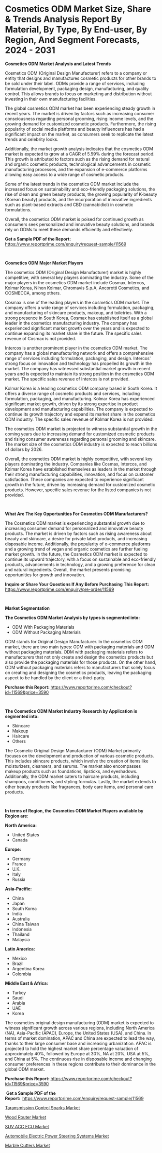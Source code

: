 <p><h1>Cosmetics ODM Market Size, Share & Trends Analysis Report By Material, By Type, By End-user, By Region, And Segment Forecasts, 2024 - 2031</h1></p><p><strong>Cosmetics ODM Market Analysis and Latest Trends</strong></p>
<p><p>Cosmetics ODM (Original Design Manufacturer) refers to a company or entity that designs and manufactures cosmetic products for other brands to be sold under their label. ODMs provide a range of services, including formulation development, packaging design, manufacturing, and quality control. This allows brands to focus on marketing and distribution without investing in their own manufacturing facilities.</p><p>The global cosmetics ODM market has been experiencing steady growth in recent years. The market is driven by factors such as increasing consumer consciousness regarding personal grooming, rising income levels, and the growing demand for customized cosmetic products. Furthermore, the rising popularity of social media platforms and beauty influencers has had a significant impact on the market, as consumers seek to replicate the latest trends and celebrity looks.</p><p>Additionally, the market growth analysis indicates that the cosmetics ODM market is expected to grow at a CAGR of 5.59% during the forecast period. This growth is attributed to factors such as the rising demand for natural and organic cosmetic products, technological advancements in cosmetic manufacturing processes, and the expansion of e-commerce platforms allowing easy access to a wide range of cosmetic products.</p><p>Some of the latest trends in the cosmetics ODM market include the increased focus on sustainability and eco-friendly packaging solutions, the rise of clean and green beauty products, the growing popularity of K-beauty (Korean beauty) products, and the incorporation of innovative ingredients such as plant-based extracts and CBD (cannabidiol) in cosmetic formulations.</p><p>Overall, the cosmetics ODM market is poised for continued growth as consumers seek personalized and innovative beauty solutions, and brands rely on ODMs to meet these demands efficiently and effectively.</p></p>
<p><strong>Get a Sample PDF of the Report:&nbsp;</strong> <a href="https://www.reportprime.com/enquiry/request-sample/11569">https://www.reportprime.com/enquiry/request-sample/11569</a></p>
<p>&nbsp;</p>
<p><strong>Cosmetics ODM Major Market Players</strong></p>
<p><p>The cosmetics ODM (Original Design Manufacturer) market is highly competitive, with several key players dominating the industry. Some of the major players in the cosmetics ODM market include Cosmax, Intercos, Kolmar Korea, Nihon Kolmar, Chromavis S.p.A, Ancorotti Cosmetics, and COSMECCA, among others.</p><p>Cosmax is one of the leading players in the cosmetics ODM market. The company offers a wide range of services including formulation, packaging, and manufacturing of skincare products, makeup, and toiletries. With a strong presence in South Korea, Cosmax has established itself as a global leader in the cosmetics manufacturing industry. The company has experienced significant market growth over the years and is expected to continue expanding its market share in the future. The specific sales revenue of Cosmax is not provided.</p><p>Intercos is another prominent player in the cosmetics ODM market. The company has a global manufacturing network and offers a comprehensive range of services including formulation, packaging, and design. Intercos' strong focus on innovation and technology has propelled its growth in the market. The company has witnessed substantial market growth in recent years and is expected to maintain its strong position in the cosmetics ODM market. The specific sales revenue of Intercos is not provided.</p><p>Kolmar Korea is a leading cosmetics ODM company based in South Korea. It offers a diverse range of cosmetic products and services, including formulation, packaging, and manufacturing. Kolmar Korea has experienced significant market growth, driven by its strong expertise in product development and manufacturing capabilities. The company is expected to continue its growth trajectory and expand its market share in the cosmetics ODM industry. The specific sales revenue of Kolmar Korea is not provided.</p><p>The cosmetics ODM market is projected to witness substantial growth in the coming years due to increasing demand for customized cosmetic products and rising consumer awareness regarding personal grooming and skincare. The market size of the cosmetics ODM industry is expected to reach billions of dollars by 2026.</p><p>Overall, the cosmetics ODM market is highly competitive, with several key players dominating the industry. Companies like Cosmax, Intercos, and Kolmar Korea have established themselves as leaders in the market through their strong manufacturing capabilities, innovation, and focus on customer satisfaction. These companies are expected to experience significant growth in the future, driven by increasing demand for customized cosmetic products. However, specific sales revenue for the listed companies is not provided.</p></p>
<p>&nbsp;</p>
<p><strong>What Are The Key Opportunities For Cosmetics ODM Manufacturers?</strong></p>
<p><p>The Cosmetics ODM market is experiencing substantial growth due to increasing consumer demand for personalized and innovative beauty products. The market is driven by factors such as rising awareness about beauty and skincare, a desire for private label products, and increasing disposable income. Additionally, the popularity of e-commerce platforms and a growing trend of vegan and organic cosmetics are further fueling market growth. In the future, the Cosmetics ODM market is expected to continue its upward trajectory, with a focus on sustainable and eco-friendly products, advancements in technology, and a growing preference for clean and natural ingredients. Overall, the market presents promising opportunities for growth and innovation.</p></p>
<p><strong>Inquire or Share Your Questions If Any Before Purchasing This Report:</strong> <a href="https://www.reportprime.com/enquiry/pre-order/11569">https://www.reportprime.com/enquiry/pre-order/11569</a></p>
<p>&nbsp;</p>
<p><strong>Market Segmentation</strong></p>
<p><strong>The Cosmetics ODM Market Analysis by types is segmented into:</strong></p>
<p><ul><li>ODM With Packaging Materials</li><li>ODM Without Packaging Materials</li></ul></p>
<p><p>ODM stands for Original Design Manufacturer. In the cosmetics ODM market, there are two main types: ODM with packaging materials and ODM without packaging materials. ODM with packaging materials refers to manufacturers that not only create and design the cosmetics products but also provide the packaging materials for those products. On the other hand, ODM without packaging materials refers to manufacturers that solely focus on creating and designing the cosmetics products, leaving the packaging aspect to be handled by the client or a third-party.</p></p>
<p><strong>Purchase this Report:&nbsp;</strong><a href="https://www.reportprime.com/checkout?id=11569&price=3590">https://www.reportprime.com/checkout?id=11569&price=3590</a></p>
<p>&nbsp;</p>
<p><strong>The Cosmetics ODM Market Industry Research by Application is segmented into:</strong></p>
<p><ul><li>Skincare</li><li>Makeup</li><li>Haircare</li><li>Others</li></ul></p>
<p><p>The Cosmetic Original Design Manufacturer (ODM) Market primarily focuses on the development and production of various cosmetic products. This includes skincare products, which involve the creation of items like moisturizers, cleansers, and serums. The market also encompasses makeup products such as foundations, lipsticks, and eyeshadows. Additionally, the ODM market caters to haircare products, including shampoos, conditioners, and styling formulas. Lastly, the market extends to other beauty products like fragrances, body care items, and personal care products.</p></p>
<p>&nbsp;</p>
<p><strong>In terms of Region, the Cosmetics ODM Market Players available by Region are:</strong></p>
<p>
    <p> <strong> North America: </strong>
        <ul>
            <li>United States</li>
            <li>Canada</li>
        </ul>
        </p> 
    <p> <strong> Europe: </strong>
        <ul>
            <li>Germany</li>
            <li>France</li>
            <li>U.K.</li>
            <li>Italy</li>
            <li>Russia</li>
        </ul>
        </p> 
    <p> <strong> Asia-Pacific: </strong>
        <ul>
            <li>China</li>
            <li>Japan</li>
            <li>South Korea</li>
            <li>India</li>
            <li>Australia</li>
            <li>China Taiwan</li>
            <li>Indonesia</li>
            <li>Thailand</li>
            <li>Malaysia</li>
        </ul>
        </p> 
    <p> <strong> Latin America: </strong>
        <ul>
            <li>Mexico</li>
            <li>Brazil</li>
            <li>Argentina Korea</li>
            <li>Colombia</li>
        </ul>
        </p> 
    <p> <strong> Middle East & Africa: </strong>
        <ul>
            <li>Turkey</li>
            <li>Saudi</li>
            <li>Arabia</li>
            <li>UAE</li>
            <li>Korea</li>
        </ul>
    </p>
    </p>
<p><p>The cosmetics original design manufacturing (ODM) market is expected to witness significant growth across various regions, including North America (NA), Asia-Pacific (APAC), Europe, the United States (USA), and China. In terms of market domination, APAC and China are expected to lead the way, thanks to their large consumer base and increasing urbanization. APAC is projected to hold the highest market share percentage valuation of approximately 40%, followed by Europe at 30%, NA at 20%, USA at 5%, and China at 5%. The continuous rise in disposable income and changing consumer preferences in these regions contribute to their dominance in the global ODM market.</p></p>
<p><strong>Purchase this Report: </strong><a href="https://www.reportprime.com/checkout?id=11569&price=3590">https://www.reportprime.com/checkout?id=11569&price=3590</a></p>
<p>&nbsp;<strong>Get a Sample PDF of the Report:&nbsp;&nbsp;</strong><a href="https://www.reportprime.com/enquiry/request-sample/11569">https://www.reportprime.com/enquiry/request-sample/11569</a></p>
<p><strong></strong></p>
<p><p><a href="https://medium.com/@loririce03/decoding-taransmission-control-sparks-market-metrics-market-share-trends-and-growth-patterns-6a735ac894ed">Taransmission Control Sparks Market</a></p><p><a href="https://medium.com/@loririce03/wood-router-market-exploring-market-share-market-trends-and-future-growth-2e751d14c417">Wood Router Market</a></p><p><a href="https://medium.com/@loririce03/suv-acc-ecu-market-furnishes-information-on-market-share-market-trends-and-market-growth-f28f9b42da7f">SUV ACC ECU Market</a></p><p><a href="https://medium.com/@loririce03/automobile-electric-power-steering-systems-market-analysis-and-sze-forecasted-for-period-from-2024-41b6127f115d">Automobile Electric Power Steering Systems Market</a></p><p><a href="https://medium.com/@loririce03/marble-cutters-market-size-reveals-the-best-marketing-channels-in-global-industry-b4cd6221c785">Marble Cutters Market</a></p></p>